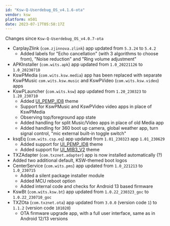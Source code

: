 ```yaml
---
id: "Ksw-Q-Userdebug_OS_v4.1.6-ota"
vendor: ksw
platform: m501
date: 2023-07-17T05:58:17Z
---
```

Changes since `Ksw-Q-Userdebug_OS_v4.0.7-ota`
- CarplayZlink (`com.zjinnova.zlink`) app updated from `5.3.24` to `5.4.2`
    - Added labels for "Echo cancellation" (with 3 algorithms to choose from), "Noise reduction" and "Ring volume adjustment"
- APKInstaller (`com.wits.apk`) app updated from `1.0_20221126` to `1.0_20230710`
- KswPMedia (`com.wits.ksw.media`) app has been replaced with separate KswPMusic `com.wits.ksw.music` and KswPVideo (`com.wits.ksw.video`) apps
- KswPLauncher (`com.wits.ksw`) app updated from `1.20_230323` to `1.20_230710`
    - Added [UI_PEMP_ID8](/headunits/themes/ksw/ui_pemp_id8) theme
    - Support for KswPMusic and KswPVideo video apps in place of KswPMedia
    - Observing top/foreground app state
    - Added handling for split Music/Video apps in place of old Media app
    - Added handling for 360 boot up camera, global weather app, turn signal control, "mic external built-in toggle switch"
- ksqEq (`com.wits.csp.eq`) app updated from `1.01_230323` app `1.01_230629`
    - Added support for [UI_PEMP_ID8](/headunits/themes/ksw/ui_pemp_id8) theme
    - Added support for [UI_MIB3_V2](/headunits/themes/ksw/ui_mib3_v2) theme
- TXZAdapter (`com.txznet.adapter`) app is now installed automatically (?)
- Added two additional default, KSW-themed boot logos
- CenterService (`com.wits.pms`) app updated from `1.0_221213` to `1.0_230715`
    - Added a silent package installer module
    - Added MCU reboot option
    - Added internal code and checks for Android 13 based firmware
- KswBt (`com.wits.ksw.bt`) app updated from `1.0.22_230323_goc` to `1.0.22_230710_goc`
- TXZOta (`com.txznet.ota`) app updated from `3.0.0` (version code `1`) to `1.1.2` (version code `101020`)
    - OTA firmware upgrade app, with a full user interface, same as in Android 12/13 versions
